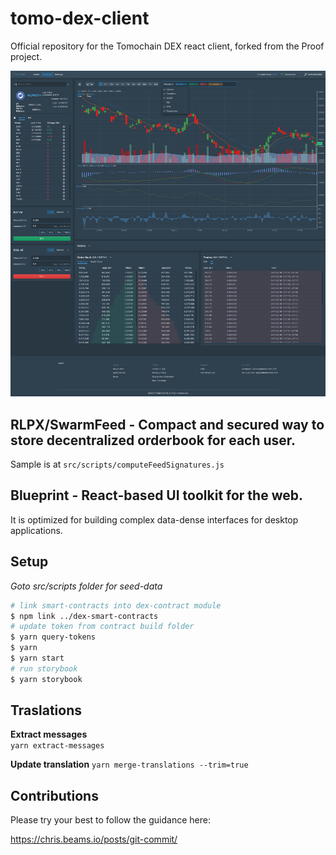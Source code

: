 # tomo-dex-client

Official repository for the Tomochain DEX react client, forked from the Proof project.

![demo](./dex-client.png)

## RLPX/SwarmFeed - Compact and secured way to store decentralized orderbook for each user.

Sample is at `src/scripts/computeFeedSignatures.js`

## Blueprint - React-based UI toolkit for the web.

It is optimized for building complex data-dense interfaces for desktop applications.

## Setup

_Goto src/scripts folder for seed-data_

```bash
# link smart-contracts into dex-contract module
$ npm link ../dex-smart-contracts
# update token from contract build folder
$ yarn query-tokens
$ yarn
$ yarn start
# run storybook
$ yarn storybook
```

## Traslations

**Extract messages**  
`yarn extract-messages`

**Update translation**
`yarn merge-translations --trim=true`

## Contributions

Please try your best to follow the guidance here:

https://chris.beams.io/posts/git-commit/
